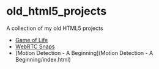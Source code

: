 # old_html5_projects
A collection of my old HTML5 projects

- [Game of Life](life/index.html)
- [WebRTC Snaps](webRTC_snaps/index.html)
- [Motion Detection - A Beginning](Motion Detection - A Beginning/index.html)
